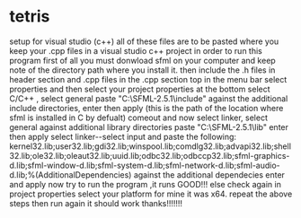 # tetris
setup for visual studio (c++)
all of these files are to be pasted where you keep your .cpp files in a visual studio c++ project
in order to run this program first of all you must donwload sfml on your computer and keep note of the directory path where you install it.
then include the .h files in header section and .cpp files in the .cpp section
top in the menu bar select properties and then select your project properties at the bottom
select C/C++ , select general paste "C:\SFML-2.5.1\include" against the additional include directories, enter then apply (this is the path of the location where sfml is installed in C by defualt)
comeout and now select linker, select general against additional library directories paste "C:\SFML-2.5.1\lib" enter then apply
select linker--select input and paste the following:
kernel32.lib;user32.lib;gdi32.lib;winspool.lib;comdlg32.lib;advapi32.lib;shell32.lib;ole32.lib;oleaut32.lib;uuid.lib;odbc32.lib;odbccp32.lib;sfml-graphics-d.lib;sfml-window-d.lib;sfml-system-d.lib;sfml-network-d.lib;sfml-audio-d.lib;%(AdditionalDependencies)
against the additional dependecies enter and apply
now try to run the program ,it runs GOOD!!!
else check again in project properties select your platform for mine it was x64.
repeat the above steps then run again it should work
thanks!!!!!!!
